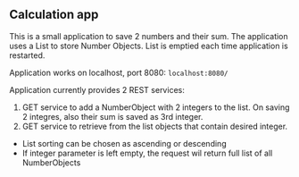 ## Calculation app
This is a small application to save 2 numbers and their sum.
The application uses a List to store Number Objects. List is emptied each time application is restarted.

Application works on localhost, port 8080:
`localhost:8080/`

Application currently provides 2 REST services:
1. GET service to add a NumberObject with 2 integers to the list. On saving 2 integres, also their sum is saved as 3rd integer.
2. GET service to retrieve from the list objects that contain desired integer.
- List sorting can be chosen as ascending or descending
- If integer parameter is left empty, the request wil return full list of all NumberObjects
